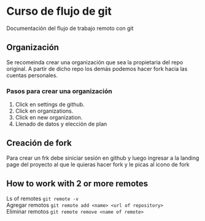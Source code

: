 # Curso de flujo de git

Documentación del flujo de trabajo remoto con git

## Organización

Se recomeinda crear una organización que sea la propietaria del repo original. A partir de dicho repo los demás podemos hacer fork hacia las cuentas personales.

### Pasos para crear una organización
1. Click en settings de github.
2. Click en organizations.
3. Click en new organization.
5. Llenado de datos y elección de plan

## Creación de fork

Para crear un frk debe siniciar sesión en github y luego ingresar a la landing page del proyecto al que le quieras hacer fork y le picas al icono de fork

## How to work with 2 or more remotes

Ls of remotes
`git remote -v`  
Agregar remotos 
`git remote add <name> <url of repository>`  
Eliminar remotos
`git remote remove <name of remote>`
